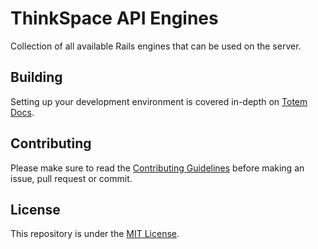# ThinkSpace API Engines
Collection of all available Rails engines that can be used on the server.

## Building
Setting up your development environment is covered in-depth on [Totem Docs](http://totem-docs.herokuapp.com/1.0.0/setup/environment).

## Contributing
Please make sure to read the [Contributing Guidelines](https://github.com/sixthedge/cellar/blob/master/CONTRIBUTING.md) before making an issue, pull request or commit.

## License
This repository is under the [MIT License](https://github.com/sixthedge/cellar/blob/master/LICENSE.md).